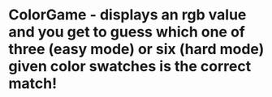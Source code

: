 # ColorGame - displays an rgb value and you get to guess which one of three (easy mode) or six (hard mode) given color swatches is the correct match!
